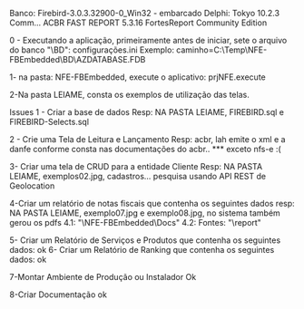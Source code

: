 Banco: Firebird-3.0.3.32900-0_Win32 - embarcado
Delphi: Tokyo 10.2.3 Comm...
ACBR
FAST REPORT 5.3.16
FortesReport Community Edition

0 - Executando a aplicação, primeiramente antes de iniciar, sete o arquivo do banco "\BD": configurações.ini
Exemplo: caminho=C:\Temp\NFE-FBEmbedded\BD\AZDATABASE.FDB

1- na pasta: NFE-FBEmbedded, execute o aplicativo: prjNFE.execute

2-Na pasta LEIAME, consta os exemplos de utilização das telas.

Issues
1 - Criar a base de dados
Resp: NA PASTA LEIAME, FIREBIRD.sql e FIREBIRD-Selects.sql 

2 - Crie uma Tela de Leitura e Lançamento
Resp: acbr, lah emite o xml e a danfe conforme consta nas documentações do acbr.. *** exceto nfs-e :( 

3- Criar uma tela de CRUD para a entidade Cliente
Resp: NA PASTA LEIAME, exemplos02.jpg, cadastros... pesquisa usando API REST de Geolocation

4-Criar um relatório de notas fiscais que contenha os seguintes dados
resp: NA PASTA LEIAME, exemplo07.jpg e exemplo08.jpg, no sistema também gerou os pdfs
4.1: "\NFE-FBEmbedded\Docs"
4.2: Fontes: "\report"

5- Criar um Relatório de Serviços e Produtos que contenha os seguintes dados:
ok
6- Criar um Relatório de Ranking que contenha os seguintes dados:
ok

7-Montar Ambiente de Produção ou Instalador
Ok

8-Criar Documentação
ok
